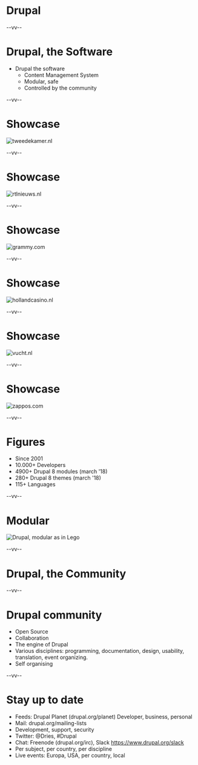 # Drupal

--vv--

# Drupal, the Software
- Drupal the software
  - Content Management System
  - Modular, safe
  - Controlled by the community

--vv--

# Showcase
<!-- .slide: class="layout-image" -->

![tweedekamer.nl](lesson-1/slides/images/showcase-tweedekamer-nl.png)<!-- .element: style="width: 80%;" -->

--vv--

# Showcase
<!-- .slide: class="layout-image" -->

![rtlnieuws.nl](lesson-1/slides/images/showcase-rtlnieuws-nl.png)<!-- .element: style="width: 80%;" -->

--vv--

# Showcase
<!-- .slide: class="layout-image" -->

![grammy.com](lesson-1/slides/images/showcase-grammy-com.png)<!-- .element: style="width: 80%;" -->

--vv--

# Showcase
<!-- .slide: class="layout-image" -->

![hollandcasino.nl](lesson-1/slides/images/showcase-hollandcasino-nl.png)<!-- .element: style="width: 80%;" -->

--vv--

# Showcase
<!-- .slide: class="layout-image" -->

![vucht.nl](lesson-1/slides/images/showcase-vught-nl.png)<!-- .element: style="width: 70%;" -->

--vv--

# Showcase
<!-- .slide: class="layout-image" -->

![zappos.com](lesson-1/slides/images/showcase-zappos-com.png)<!-- .element: style="width: 80%;" -->

--vv--

# Figures
- Since 2001
- 10.000+ Developers
- 4900+ Drupal 8 modules (march '18)
- 280+ Drupal 8 themes (march '18)
- 115+ Languages

--vv--

# Modular
<!-- .slide: class="layout-image" -->

![Drupal, modular as in Lego](lesson-1/slides/images/drupal-modular.png)<!-- .element: style="width: 100%;" -->

--vv--

# Drupal, the Community

--vv--

# Drupal community
- Open Source
- Collaboration
- The engine of Drupal
- Various disciplines: programming, documentation, design, usability, translation, event organizing.
- Self organising

--vv--

# Stay up to date
- Feeds: Drupal Planet (drupal.org/planet) Developer, business, personal
- Mail: drupal.org/mailing-lists
- Development, support, security
- Twitter: @Dries, #Drupal
- Chat: Freenode (drupal.org/irc), Slack https://www.drupal.org/slack
- Per subject, per country, per discipline
- Live events: Europa, USA, per country, local

